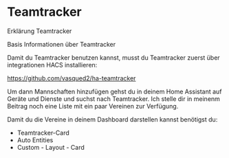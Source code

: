 # Teamtracker
Erklärung Teamtracker

Basis Informationen über Teamtracker

Damit du Teamtracker benutzen kannst, musst du Teamtracker zuerst über integrationen HACS installieren:

https://github.com/vasqued2/ha-teamtracker

Um dann Mannschaften hinzufügen gehst du in deinem Home Assistant auf Geräte und Dienste und suchst nach Teamtracker. Ich stelle dir in meinenm Beitrag noch eine Liste mit ein paar Vereinen zur Verfügung.

Damit du die Vereine in deinem Dashboard darstellen kannst benötigst du:
- Teamtracker-Card
- Auto Entities
- Custom - Layout - Card

